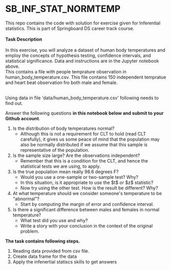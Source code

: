 # SB_INF_STAT_NORMTEMP
This repo contains the code with solution for exercise given for Inferential statistics. This is part of Springboard DS career track course.
 </br></br>
<b>Task Description </b></br></br>
In this exercise, you will analyze a dataset of human body temperatures and employ the concepts of hypothesis testing, confidence intervals, and statistical significance. Data and instructions are in the Jupyter notebook above.
</br>
This contains a file with people temprature observation in  human_body_temperature.csv. This file contains 150 independent tempratue and heart beat observation fro both male and female.</br></br>

Using data in file 'data/human_body_temperature.csv' following needs to find out.</br>
<p>Answer the following questions <b>in this notebook below and submit to your Github account</b>.</p> 

<ol>
<li>  Is the distribution of body temperatures normal? 
    <ul>
    <li> Although this is not a requirement for CLT to hold (read CLT carefully), it gives us some peace of mind that the population may also be normally distributed if we assume that this sample is representative of the population.
    </ul>
<li>  Is the sample size large? Are the observations independent?
    <ul>
    <li> Remember that this is a condition for the CLT, and hence the statistical tests we are using, to apply.
    </ul>
<li>  Is the true population mean really 98.6 degrees F?
    <ul>
    <li> Would you use a one-sample or two-sample test? Why?
    <li> In this situation, is it appropriate to use the $t$ or $z$ statistic? 
    <li> Now try using the other test. How is the result be different? Why?
    </ul>
<li>  At what temperature should we consider someone's temperature to be "abnormal"?
    <ul>
    <li> Start by computing the margin of error and confidence interval.
    </ul>
<li>  Is there a significant difference between males and females in normal temperature?
    <ul>
    <li> What test did you use and why?
    <li> Write a story with your conclusion in the context of the original problem.
    </ul>
</ol>

<b>The task contains following steps.</b></br>
1.	Reading data provided from csv file. </br>
2.	Create data frame for the data</br>
3.	Apply the infenertial statiscs skills to get answers</br>
